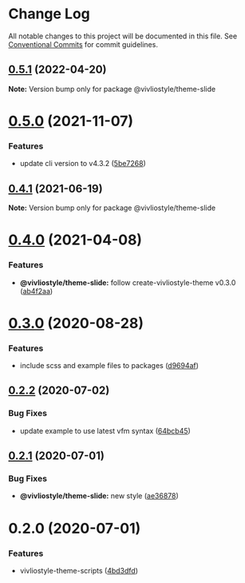 # Change Log

All notable changes to this project will be documented in this file.
See [Conventional Commits](https://conventionalcommits.org) for commit guidelines.

## [0.5.1](https://github.com/vivliostyle/themes/compare/@vivliostyle/theme-slide@0.5.0...@vivliostyle/theme-slide@0.5.1) (2022-04-20)

**Note:** Version bump only for package @vivliostyle/theme-slide

# [0.5.0](https://github.com/vivliostyle/themes/compare/@vivliostyle/theme-slide@0.4.1...@vivliostyle/theme-slide@0.5.0) (2021-11-07)

### Features

- update cli version to v4.3.2 ([5be7268](https://github.com/vivliostyle/themes/commit/5be72685499e73826def6859e04f6645c859391e))

## [0.4.1](https://github.com/vivliostyle/themes/compare/@vivliostyle/theme-slide@0.4.0...@vivliostyle/theme-slide@0.4.1) (2021-06-19)

**Note:** Version bump only for package @vivliostyle/theme-slide

# [0.4.0](https://github.com/vivliostyle/themes/compare/@vivliostyle/theme-slide@0.3.0...@vivliostyle/theme-slide@0.4.0) (2021-04-08)

### Features

- **@vivliostyle/theme-slide:** follow create-vivliostyle-theme v0.3.0 ([ab4f2aa](https://github.com/vivliostyle/themes/commit/ab4f2aab46430dcf9bd39cefe9619cc30c673a43))

# [0.3.0](https://github.com/vivliostyle/themes/compare/@vivliostyle/theme-slide@0.2.2...@vivliostyle/theme-slide@0.3.0) (2020-08-28)

### Features

- include scss and example files to packages ([d9694af](https://github.com/vivliostyle/themes/commit/d9694afea56d95569f707c19106b42ba56c28964))

## [0.2.2](https://github.com/vivliostyle/themes/compare/@vivliostyle/theme-slide@0.2.1...@vivliostyle/theme-slide@0.2.2) (2020-07-02)

### Bug Fixes

- update example to use latest vfm syntax ([64bcb45](https://github.com/vivliostyle/themes/commit/64bcb45c27f4878b171c586597f031f5612002a7))

## [0.2.1](https://github.com/vivliostyle/themes/compare/@vivliostyle/theme-slide@0.2.0...@vivliostyle/theme-slide@0.2.1) (2020-07-01)

### Bug Fixes

- **@vivliostyle/theme-slide:** new style ([ae36878](https://github.com/vivliostyle/themes/commit/ae368782fd1cc68dfb1e06344a9ca9588b1f37dd))

# 0.2.0 (2020-07-01)

### Features

- vivliostyle-theme-scripts ([4bd3dfd](https://github.com/vivliostyle/themes/commit/4bd3dfd66ec47029e8bdf1b73ac3b2eae147a851))
